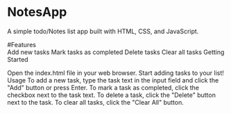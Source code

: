 # NotesApp


A simple todo/Notes list app built with HTML, CSS, and JavaScript.

#Features <br>
Add new tasks
Mark tasks as completed
Delete tasks
Clear all tasks
Getting Started

Open the index.html file in your web browser.
Start adding tasks to your list!
Usage
To add a new task, type the task text in the input field and click the "Add" button or press Enter.
To mark a task as completed, click the checkbox next to the task text.
To delete a task, click the "Delete" button next to the task.
To clear all tasks, click the "Clear All" button.

